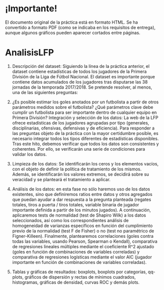 # ¡Importante!

El documento original de la práctica está en formato HTML. Se ha convertido a formato PDF (como se indicaba en los requisitos de entrega), aunque algunos gráficos pueden aparecer cortados entre páginas.

# AnalisisLFP

1. Descripción del dataset: Siguiendo la línea de la práctica anterior, el dataset contiene estadísticas de todos los jugadores de la Primera División de la Liga de Fútbol Nacional. El dataset es importante porque contiene datos acumulados de los jugadores tras disputarse las 38 jornadas de la temporada 2017/2018. Se pretende resolver, al menos, una de las siguientes preguntas:

2. ¿Es posible estimar los goles anotados por un futbolista a partir de otros parámetros medidos sobre el futbolista?
¿Qué parámetros clave debe cumplir un futbolista para ser importante dentro de cualquier equipo en Primera División?
Integración y selección de los datos: La web de la LFP ofrece estadísticas de los jugadores agrupadas por tipo (generales, disciplinarias, ofensivas, defensivas y de eficiencia). Para responder a las preguntas objeto de la práctica con la mayor certidumbre posible, es necesario integrar todos los tipos diferentes de estadísticas disponibles. Tras este hito, debemos verificar que todos los datos son consistentes y coherentes. Por ello, se verificarán una serie de condiciones para validar los datos.

3. Limpieza de los datos: Se identificarán los ceros y los elementos vacíos, con el objeto de definir la política de tratamiento de los mismos. Además, se identificarán los valores extremos, se decidirá sobre su veracidad y se planteará el tratamiento a aplicar.

4. Análisis de los datos: en esta fase no sólo haremos uso de los datos existentes, sino que definiremos ratios entre datos y otros agregados que puedan ayudar a dar respuesta a la pregunta planteada (regates totales, tiros a puerta / tiros totales, variable binaria de jugador importante definida a partir de los minutos jugados). A continuación, aplicaremos tests de normalidad (test de Shapiro Wilk) a los datos seleccionados, así como los correspondientes análisis de homogeneidad de varianzas específicos en función del cumplimiento previo de la normalidad (test F de Fisher) o no (test no paramétrico de Figner-Killeen). Finalmente, plantearemos correlaciones (goles contra todas las variables, usando Pearson, Spearman o Kendall), comparativa de regresiones lineales múltiples mediante el coeficiente R^2 ajustado (goles en función de combinaciones de variables correladas) y comparativa de regresiones logísticas mediante el valor AIC (jugador importante en función de combinaciones de variables correladas).

5. Tablas y gráficas de resultados: boxplots, boxplots por categorías, qq-plots, gráficos de dispersión y rectas de mínimos cuadrados, histogramas, gráficas de densidad, curvas ROC y demás plots.
